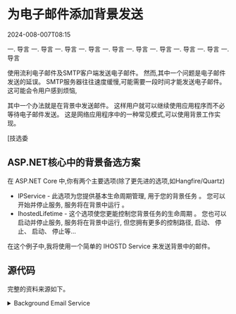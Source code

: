 # 为电子邮件添加背景发送

<!--category-- ASP.NET -->
<datetime class="hidden">2024-008-007T08:15</datetime>

一. 导言 一. 导言 一. 导言 一. 导言 一. 导言 一. 导言 一. 导言 一. 导言 一. 导言 一. 导言

使用流利电子邮件及SMTP客户端发送电子邮件。 然而,其中一个问题是电子邮件发送的延误。 SMTP服务器往往速度缓慢,可能需要一段时间才能发送电子邮件。 这可能会令用户感到烦恼,

其中一个办法就是在背景中发送邮件。 这样用户就可以继续使用应用程序而不必等待电子邮件发送。 这是网络应用程序中的一种常见模式,可以使用背景工作实现。

[技选委

## ASP.NET核心中的背景备选方案

在 ASP.NET Core 中,你有两个主要选项(除了更先进的选项,如Hangfire/Quartz)

- IPService - 此选项为您提供基本生命周期管理, 用于您的背景任务 。 您可以开始并停止服务, 服务将在背景中运行 。
- IhostedLifetime - 这个选项使您更能控制您背景任务的生命周期 。 您也可以启动并停止服务, 服务将在背景中运行, 但您拥有更多的控制路径, 启动、 停止、 启动、 停止等...

在这个例子中,我将使用一个简单的 IHOSTD Service 来发送背景中的邮件。

## 源代码

完整的资料来源如下。

<details>
<summary>Background Email Service</summary>
```csharp
using System.Threading.Tasks.Dataflow;
using Mostlylucid.Email.Models;

namespace Mostlylucid.Email
{
    public class EmailSenderHostedService(EmailService emailService, ILogger<EmailSenderHostedService> logger)
        : IHostedService, IDisposable
    {
        private readonly BufferBlock<BaseEmailModel> _mailMessages = new();
        private Task _sendTask = Task.CompletedTask;
        private CancellationTokenSource cancellationTokenSource = new();

        public async Task SendEmailAsync(BaseEmailModel message)
        {
            await _mailMessages.SendAsync(message);
        }

        public Task StartAsync(CancellationToken cancellationToken)
        {
            logger.LogInformation("Starting background e-mail delivery");
            // Start the background task
            _sendTask = DeliverAsync(cancellationTokenSource.Token);
            return Task.CompletedTask;
        }

        public async Task StopAsync(CancellationToken cancellationToken)
        {
            logger.LogInformation("Stopping background e-mail delivery");

            // Cancel the token to signal the background task to stop
            await cancellationTokenSource.CancelAsync();

            // Wait until the background task completes or the cancellation token triggers
            await Task.WhenAny(_sendTask, Task.Delay(Timeout.Infinite, cancellationToken));
        }

        private async Task DeliverAsync(CancellationToken token)
        {
            logger.LogInformation("E-mail background delivery started");

            while (!token.IsCancellationRequested)
            {
                BaseEmailModel? message = null;
                try
                {if(_mailMessages.Count == 0) continue;
                    message = await _mailMessages.ReceiveAsync(token);
                    switch (message)
                    {
                        case ContactEmailModel contactEmailModel:
                            await emailService.SendContactEmail(contactEmailModel);
                            break;
                        case CommentEmailModel commentEmailModel:
                            await emailService.SendCommentEmail(commentEmailModel);
                            break;
                    }
                    logger.LogInformation("Email from {SenderEmail} sent", message.SenderEmail);
                }
                catch (OperationCanceledException)
                {
                    break;
                }
                catch (Exception exc)
                {
                    logger.LogError(exc, "Couldn't send an e-mail from {SenderEmail}", message?.SenderEmail);
                    await Task.Delay(1000, token); // Delay and respect the cancellation token
                    if (message != null)
                    {
                        await _mailMessages.SendAsync(message, token);
                    }
                }
            }

            logger.LogInformation("E-mail background delivery stopped");
        }

        public void Dispose()
        {
            cancellationTokenSource.Cancel();
            cancellationTokenSource.Dispose();
        }
    }
}
```

</details>
这里您可以看到我们处理服务的启动, 并设置一个新的 ButfferBlock 来控制电子邮件 。

```csharp
public class EmailSenderHostedService(EmailService emailService, ILogger<EmailSenderHostedService> logger)
        : IHostedService, IDisposable
    {
        private readonly BufferBlock<BaseEmailModel> _mailMessages = new();
        private Task _sendTask = Task.CompletedTask;
        private CancellationTokenSource cancellationTokenSource = new();
```

我们还设立了一个新的任务,在背景中发送电子邮件。
以及取消源代码 当我们想停止服务时 优雅地取消任务。

然后我们用StartAsync启动托管服务, 并为其他服务发送电子邮件提供切入点。

```csharp
 public async Task SendEmailAsync(BaseEmailModel message)
        {
            await _mailMessages.SendAsync(message);
        }

        public Task StartAsync(CancellationToken cancellationToken)
        {
            logger.LogInformation("Starting background e-mail delivery");
            // Start the background task
            _sendTask = DeliverAsync(cancellationTokenSource.Token);
            return Task.CompletedTask;
        }
```

在我们的设置类中,我们现在需要 注册服务 在DI集装箱 并启动主机服务

```csharp
       services.AddSingleton<EmailSenderHostedService>();
        services.AddHostedService(provider => provider.GetRequiredService<EmailSenderHostedService>());
```

现在,我们可以通过在电子邮件SenderHosted Services上 调用SendeEmailAsync 方法, 在背景中发送电子邮件。
例如,对于联系表,我们这样做。

```csharp
            var contactModel = new ContactEmailModel()
            {
                SenderEmail = user.email,
                SenderName =user.name,
                Comment = commentHtml,
            };
            await sender.SendEmailAsync(contactModel);
```

在上文的代码中,这又增加了这一信息。 `BufferBlock<BaseEmailModel>` _邮件邮件和背景任务将接收并发送电子邮件。

```csharp
   private async Task DeliverAsync(CancellationToken token)
        {
          ...

            while (!token.IsCancellationRequested)
            {
                BaseEmailModel? message = null;
                try
                {if(_mailMessages.Count == 0) continue;
                    message = await _mailMessages.ReceiveAsync(token);
                    switch (message)
                    {
                        case ContactEmailModel contactEmailModel:
                            await emailService.SendContactEmail(contactEmailModel);
                            break;
                        case CommentEmailModel commentEmailModel:
                            await emailService.SendCommentEmail(commentEmailModel);
                            break;
                    }
                    logger.LogInformation("Email from {SenderEmail} sent", message.SenderEmail);
           ...
            }

            logger.LogInformation("E-mail background delivery stopped");
        }
```

这将循环, 直到我们停止服务, 并继续监视 ButfferBlock, 以便发送新的电子邮件 。